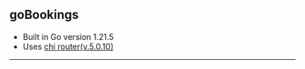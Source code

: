 goBookings
---
- Built in Go version 1.21.5
- Uses [chi router(v.5.0.10)](https://github.com/go-chi/chi)
---